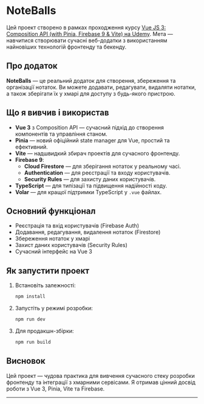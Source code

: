 # NoteBalls

Цей проект створено в рамках проходження курсу [Vue JS 3: Composition API (with Pinia, Firebase 9 & Vite) на Udemy](https://www.udemy.com/course/vue-js-3-composition-api/?couponCode=MT250923G1). Мета — навчитися створювати сучасні веб-додатки з використанням найновіших технологій фронтенду та бекенду.

## Про додаток

**NoteBalls** — це реальний додаток для створення, збереження та організації нотаток. Ви можете додавати, редагувати, видаляти нотатки, а також зберігати їх у хмарі для доступу з будь-якого пристрою.

## Що я вивчив і використав

- **Vue 3** з Composition API — сучасний підхід до створення компонентів та управління станом.
- **Pinia** — новий офіційний state manager для Vue, простий та ефективний.
- **Vite** — надшвидкий збирач проектів для сучасного фронтенду.
- **Firebase 9**:
  - **Cloud Firestore** — для зберігання нотаток у реальному часі.
  - **Authentication** — для реєстрації та входу користувачів.
  - **Security Rules** — для захисту даних користувачів.
- **TypeScript** — для типізації та підвищення надійності коду.
- **Volar** — для кращої підтримки TypeScript у `.vue` файлах.

## Основний функціонал

- Реєстрація та вхід користувачів (Firebase Auth)
- Додавання, редагування, видалення нотаток (Firestore)
- Збереження нотаток у хмарі
- Захист даних користувачів (Security Rules)
- Сучасний інтерфейс на Vue 3

## Як запустити проект

1. Встановіть залежності:
    ```sh
    npm install
    ```
2. Запустіть у режимі розробки:
    ```sh
    npm run dev
    ```
3. Для продакшн-збірки:
    ```sh
    npm run build
    ```

## Висновок

Цей проект — чудова практика для вивчення сучасного стеку розробки фронтенду та інтеграції з хмарними сервісами. Я отримав цінний досвід роботи з Vue 3, Pinia, Vite та Firebase.

---